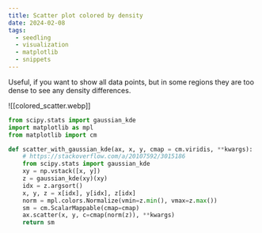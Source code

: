 ```yaml
---
title: Scatter plot colored by density
date: 2024-02-08
tags:
  - seedling
  - visualization
  - matplotlib
  - snippets
---
```

Useful, if you want to show all data points, but in some regions they are too dense to see any density differences.

![[colored_scatter.webp]]
```python
from scipy.stats import gaussian_kde
import matplotlib as mpl
from matplotlib import cm

def scatter_with_gaussian_kde(ax, x, y, cmap = cm.viridis, **kwargs):
    # https://stackoverflow.com/a/20107592/3015186
    from scipy.stats import gaussian_kde
    xy = np.vstack([x, y])
    z = gaussian_kde(xy)(xy)
    idx = z.argsort()
    x, y, z = x[idx], y[idx], z[idx]
    norm = mpl.colors.Normalize(vmin=z.min(), vmax=z.max())
    sm = cm.ScalarMappable(cmap=cmap)
    ax.scatter(x, y, c=cmap(norm(z)), **kwargs)
    return sm
```